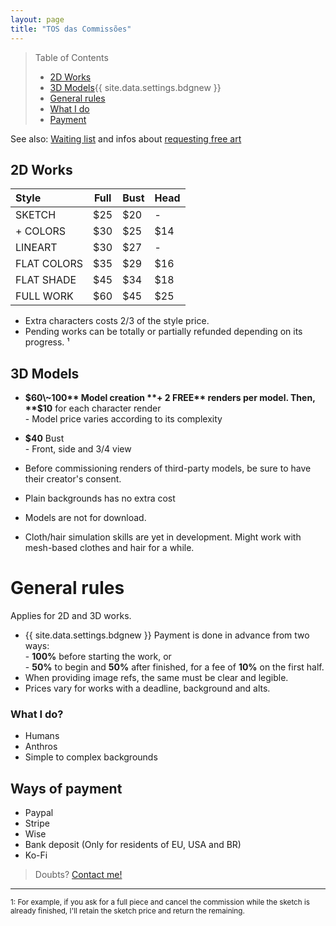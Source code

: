 ```yaml
---
layout: page
title: "TOS das Commissões"
---
```


> Table of Contents
> 
> - [2D Works](#2d-works)
> - [3D Models](#3d-models){{ site.data.settings.bdgnew }}
> - [General rules](#general-rules)
> - [What I do](#what-i-do)
> - [Payment](#ways-of-payment)

See also: [Waiting list](/queue) and infos about [requesting free art](/requests)

## 2D Works

| Style          | Full | Bust | Head |
| :------------- | ---- | ---- | ---- |
| SKETCH         | $25  | $20  | -    |
| + COLORS       | $30  | $25  | $14  |
| LINEART        | $30  | $27  | -    |
| FLAT COLORS    | $35  | $29  | $16  |
| FLAT SHADE     | $45  | $34  | $18  |
| FULL WORK      | $60  | $45  | $25  |

- Extra characters costs 2/3 of the style price.  
- Pending works can be totally or partially refunded depending on its progress. ¹

## 3D Models

- **$60\~100** Model creation  
    **+ 2 FREE** renders per model. Then, **$10** for each character render  
    \- Model price varies according to its complexity
- **$40** Bust  
    \- Front, side and 3/4 view

- Before commissioning renders of third-party models, be sure to have their creator's consent.    
- Plain backgrounds has no extra cost
- Models are not for download.  
- Cloth/hair simulation skills are yet in development. Might work with mesh-based clothes and hair for a while.


# General rules
Applies for 2D and 3D works.

- {{ site.data.settings.bdgnew }} Payment is done in advance from two ways:  
    \- **100%** before starting the work, or  
    \- **50%** to begin and **50%** after finished, for a fee of **10%** on the first half.  
- When providing image refs, the same must be clear and legible.
- Prices vary for works with a deadline, background and alts.  

### What I do?
- Humans
- Anthros
- Simple to complex backgrounds

## Ways of payment
- Paypal
- Stripe
- Wise
- Bank deposit (Only for residents of EU, USA and BR)
- Ko-Fi

> Doubts? [Contact me!](/contact)  

____
<sub>
1: For example, if you ask for a full piece and cancel the commission while the sketch is already finished, I'll retain the sketch price and return the remaining.
</sub>
